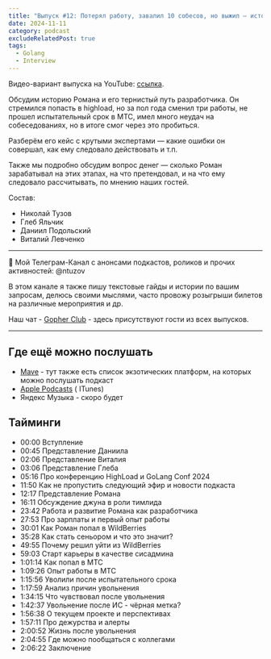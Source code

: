 ```yaml
---
title: "Выпуск #12: Потерял работу, завалил 10 собесов, но выжил — история мидл разработчика"
date: 2024-11-11
category: podcast
excludeRelatedPost: true
tags:
  - Golang
  - Interview
---
```


Видео-вариант выпуска на YouTube: [ссылка](https://youtu.be/0GnTXKF1X-8).

Обсудим историю Романа и его тернистый путь разработчика. Он стремился попасть в highload, но за пол года сменил три
работы, не прошел испытательный срок в МТС, имел много неудач на собеседованиях, но в итоге смог через это пробиться.

Разберём его кейс с крутыми экспертами — какие ошибки он совершал, как ему следовало действовать и т.п.

Также мы подробно обсудим вопрос денег — сколько Роман зарабатывал на этих этапах, на что претендовал, и на что ему
следовало рассчитывать, по мнению наших гостей.

<PlayerEmbedApple title="Выпуск #13: Потерял работу, завалил 10 собесов, но выжил — история мидл разработчика"
author="Go Get Podcast"
authorId="id1610745137"
episodeId="1000676489379"
/>

Состав:

- Николай Тузов
- Глеб Яльчик
- Даниил Подольский
- Виталий Левченко

<!-- more -->

------
👾 Мой Телеграм-Канал с анонсами подкастов, роликов и прочих активностей: @ntuzov

В этом канале я также пишу текстовые гайды и истории по вашим запросам, делюсь своими мыслями, часто провожу розыгрыши
билетов на различные мероприятия и др.

Наш чат - [Gopher Club](https://t.me/+RfalcB42UspmMDdi) - здесь присутствуют гости из всех выпусков.

------

## Где ещё можно послушать

- [Mave](https://gogetpodcast.mave.digital/ep-13) - тут также есть список экзотических платформ, на которых можно
  послушать подкаст
- [Apple Podcasts](https://podcasts.apple.com/us/podcast/ep-13-%D0%BF%D0%BE%D1%82%D0%B5%D1%80%D1%8F%D0%BB-%D1%80%D0%B0%D0%B1%D0%BE%D1%82%D1%83-%D0%B7%D0%B0%D0%B2%D0%B0%D0%BB%D0%B8%D0%BB-10-%D1%81%D0%BE%D0%B1%D0%B5%D1%81%D0%BE%D0%B2-%D0%BD%D0%BE-%D0%B2%D1%8B%D0%B6%D0%B8%D0%BB-%D0%B8%D1%81%D1%82%D0%BE%D1%80%D0%B8%D1%8F/id1610745137?i=1000676489379) (
  ITunes)
- Яндекс Музыка - скоро будет

## Тайминги

 - 00:00 Вступление
 - 00:45 Представление Даниила
 - 02:06 Представление Виталия
 - 03:06 Представление Глеба
 - 05:16 Про конференцию HighLoad и GoLang Conf 2024
 - 11:50 Как не пропустить следующий эфир и новости подкаста
 - 12:17 Представление Романа
 - 16:11 Обсуждение джуна в роли тимлида
 - 23:42 Работа и развитие Романа как разработчика
 - 27:53 Про зарплаты и первый опыт работы
 - 30:01 Как Роман попал в WildBerries
 - 35:28 Как стать сеньором и что это значит?
 - 49:55 Почему решил уйти из WildBerries
 - 59:03 Старт карьеры в качестве сисадмина
 - 1:01:14 Как попал в МТС
 - 1:09:26 Опыт работы в МТС
 - 1:15:56 Уволили после испытательного срока
 - 1:17:59 Анализ причин увольнения
 - 1:34:15 Что чувствовал после увольнения
 - 1:42:37 Увольнение после ИС - чёрная метка?
 - 1:56:38 О текущем проекте и перспективах
 - 1:57:11 Про дежурства и алерты
 - 2:00:52 Жизнь после увольнения
 - 2:04:55 Где можно пообщаться с коллегами
 - 2:06:22 Заключение

<Remark></Remark>